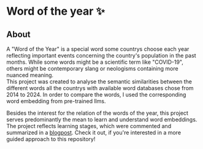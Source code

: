 # Word of the year :sparkles:

## About
A "Word of the Year" is a special word some countrys choose each year reflecting important events concerning the country's population in the past months. While some words might be a scientific term like "COVID-19", others might be contemporary slang or neologisms containing more nuanced meaning.   
This project was created to analyse the semantic similarities between the different words all the countrys with available word databases chose from 2014 to 2024. In order to compare the words, I used the corresponding word embedding from pre-trained llms.

Besides the interest for the relation of the words of the year, this project serves predominantly the mean to learn and understand word embeddings. The project reflects learning stages, which were commented and summarized in a [blogpost](https://denisemueller.eu/wordoftheyear.html). Check it out, if you're interested in a more guided approach to this repository!
